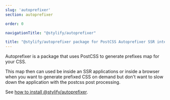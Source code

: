 ```yaml
---
slug: 'autoprefixer'
section: autoprefixer

order: 0

navigationTitle: "@stylify/autoprefixer"

title: "@stylify/autoprefixer package for PostCSS Autoprefixer SSR integration."
---
```


Autoprefixer is a package that uses PostCSS to generate prefixes map for your CSS.

This map then can used be inside an SSR applications or inside a browser when you want to generate prefixed CSS on demand but don't want to slow down the application with the postcss post processing.

See [how to install @stylify/autoprefixer](/docs/autoprefixer/installation-and-usage).
